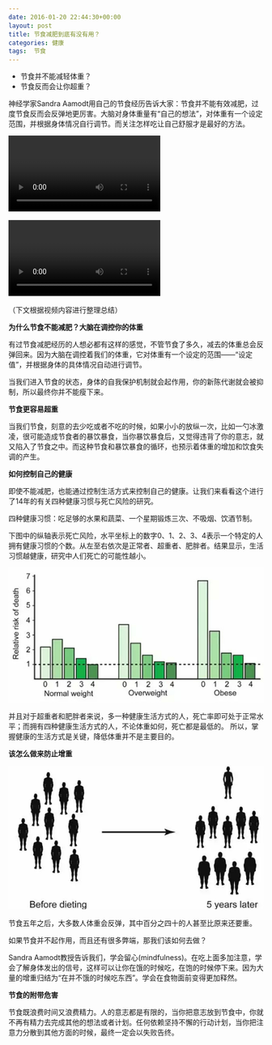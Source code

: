 ```yaml
---
date: 2016-01-20 22:44:30+00:00
layout: post
title: 节食减肥到底有没有用？
categories: 健康
tags:  节食
---
```


* 节食并不能减轻体重？
* 节食反而会让你超重？

神经学家Sandra Aamodt用自己的节食经历告诉大家：节食并不能有效减肥，过度节食反而会反弹地更厉害。大脑对身体重量有“自己的想法”，对体重有一个设定范围，并根据身体情况自行调节。而关注怎样吃让自己舒服才是最好的方法。

[![ ](/assets/节食减肥到底有没有用？.MP4)](/assets/节食减肥到底有没有用？.MP4)

<div>
	<video controls autoplay name="media">
		<source src="http://lovechina.xyz/assets/%E8%8A%82%E9%A3%9F%E5%87%8F%E8%82%A5%E5%88%B0%E5%BA%95%E6%9C%89%E6%B2%A1%E6%9C%89%E7%94%A8%EF%BC%9F.MP4" type="video/mp4">
	</video>
</div>

（下文根据视频内容进行整理总结）

**为什么节食不能减肥？大脑在调控你的体重**

有过节食减肥经历的人想必都有这样的感觉，不管节食了多久，减去的体重总会反弹回来。因为大脑在调控着我们的体重，它对体重有一个设定的范围——“设定值”，并根据身体的具体情况自动进行调节。

当我们进入节食的状态，身体的自我保护机制就会起作用，你的新陈代谢就会被抑制，所以最终你并不能瘦下来。

**节食更容易超重**

当我们节食，刻意的去少吃或者不吃的时候，如果小小的放纵一次，比如一勺冰激凌，很可能造成节食者的暴饮暴食，当你暴饮暴食后，又觉得违背了你的意志，就又陷入了节食之中。而这种节食和暴饮暴食的循环，也预示着体重的增加和饮食失调的产生。 

**如何控制自己的健康**

即使不能减肥，也能通过控制生活方式来控制自己的健康。让我们来看看这个进行了14年的有关四种健康习惯与死亡风险的研究。

四种健康习惯：吃足够的水果和蔬菜、一个星期锻炼三次、不吸烟、饮酒节制。 

下图中的纵轴表示死亡风险，水平坐标上的数字0、1、2、3、4表示一个特定的人拥有健康习惯的个数。从左至右依次是正常者、超重者、肥胖者。结果显示，生活习惯越健康，研究中人们死亡的可能性越小。

[![ ](/assets/节食减肥到底有没有用？1.jpg)](/assets/节食减肥到底有没有用？1.jpg)

并且对于超重者和肥胖者来说，多一种健康生活方式的人，死亡率即可处于正常水平；而拥有四种健康生活方式的人，不论体重如何，死亡都是最低的。
所以，掌握健康的生活方式是关键，降低体重并不是主要目的。

**该怎么做来防止增重**

[![ ](/assets/节食减肥到底有没有用？2.jpg)](/assets/节食减肥到底有没有用？2.jpg)

节食五年之后，大多数人体重会反弹，其中百分之四十的人甚至比原来还要重。

如果节食并不起作用，而且还有很多弊端，那我们该如何去做？

Sandra Aamodt教授告诉我们，学会留心(mindfulness)。在吃上面多加注意，学会了解身体发出的信号，这样可以让你在饿的时候吃，在饱的时候停下来。因为大量的增重归结为“在并不饿的时候吃东西”。学会在食物面前变得更加释然。

**节食的附带危害**

节食既浪费时间又浪费精力。人的意志都是有限的，当你把意志放到节食中，你就不再有精力去完成其他的想法或者计划。任何依赖坚持不懈的行动计划，当你把注意力分散到其他方面的时候，最终一定会以失败告终。
